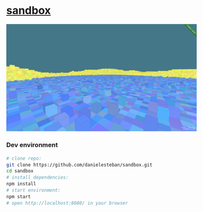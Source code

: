 [sandbox](https://github.com/danielesteban/sandbox)
==

[![sandbox](screenshot.png)](https://sandbox.gatunes.com)

### Dev environment

```bash
# clone repo:
git clone https://github.com/danielesteban/sandbox.git
cd sandbox
# install dependencies:
npm install
# start environment:
npm start
# open http://localhost:8080/ in your browser
```
